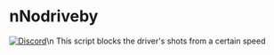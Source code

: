 # nNodriveby
[![Discord](https://discordapp.com/api/guilds/855789831116423214/embed.png)](https://discord.gg/fEb2p9ay8a)\n
This script blocks the driver's shots from a certain speed
